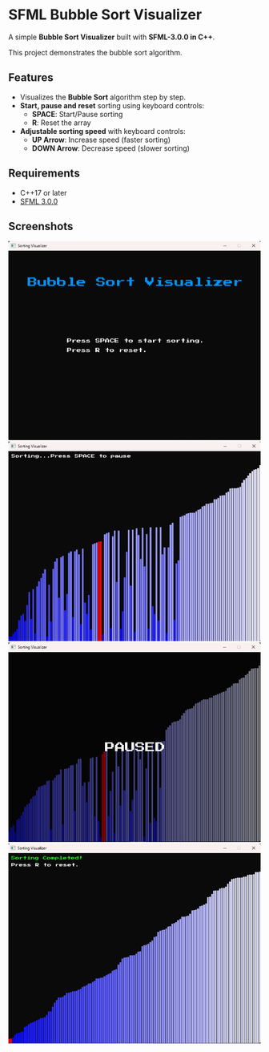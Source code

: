 # SFML Bubble Sort Visualizer

A simple **Bubble Sort Visualizer** built with **SFML-3.0.0 in C++**.

This project demonstrates the bubble sort algorithm.

## Features
- Visualizes the **Bubble Sort** algorithm step by step.
- **Start, pause and reset** sorting using keyboard controls:
    - **SPACE**: Start/Pause sorting
    - **R**: Reset the array
- **Adjustable sorting speed** with keyboard controls:
    - **UP Arrow**: Increase speed (faster sorting)
    - **DOWN Arrow**: Decrease speed (slower sorting)

## Requirements
- C++17 or later
- [SFML 3.0.0](https://www.sfml-dev.org/download/)

## Screenshots
![Screenshot](screenshots/1.png)
![Screenshot](screenshots/2.png)
![Screenshot](screenshots/3.png)
![Screenshot](screenshots/4.png)
